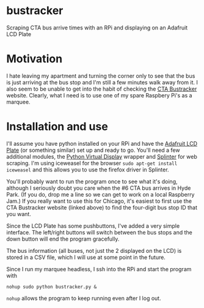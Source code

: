 # bustracker
Scraping CTA bus arrive times with an RPi and displaying on an Adafruit LCD Plate

# Motivation
I hate leaving my apartment and turning the corner only to see that the bus is just arriving at the bus stop and I'm still a few minutes walk away from it.  I also seem to be unable to get into the habit  of checking the [CTA Bustracker](http://www.ctabustracker.com) website.  Clearly, what I need is to use one of my spare Raspbery Pi's as a marquee.

# Installation and use
I'll assume you have python installed on your RPi and have the [Adafruit LCD Plate](https://learn.adafruit.com/adafruit-16x2-character-lcd-plus-keypad-for-raspberry-pi) (or something similar) set up and ready to go.  You'll need a few additional modules, the [Python Virtual Display](https://pypi.python.org/pypi/PyVirtualDisplay) wrapper and [Splinter](https://splinter.readthedocs.org/en/latest/) for web scraping.  I'm using iceweasel for the browser `sudo apt-get install iceweasel` and this allows you to use the firefox driver in Splinter.

You'll probably want to run the program once to see what it's doing, although I seriously doubt you care when the #6 CTA bus arrives in Hyde Park. (If you do, drop me a line so we can get to work on a local Raspberry Jam.)  If you really want to use this for Chicago, it's easiest to first use the CTA Bustracker website (linked above) to find the four-digit bus stop ID that you want.

Since the LCD Plate has some pushbuttons, I've added a very simple interface.  The left/right buttons will switch between the bus stops and the down button will end the program gracefully.

The bus information (all buses, not just the 2 displayed on the LCD) is stored in a CSV file, which I will use at some point in the future.

Since I run my marquee headless, I ssh into the RPi and start the program with

```
nohup sudo python bustracker.py &
```

`nohup` allows the program to keep running even after I log out.
